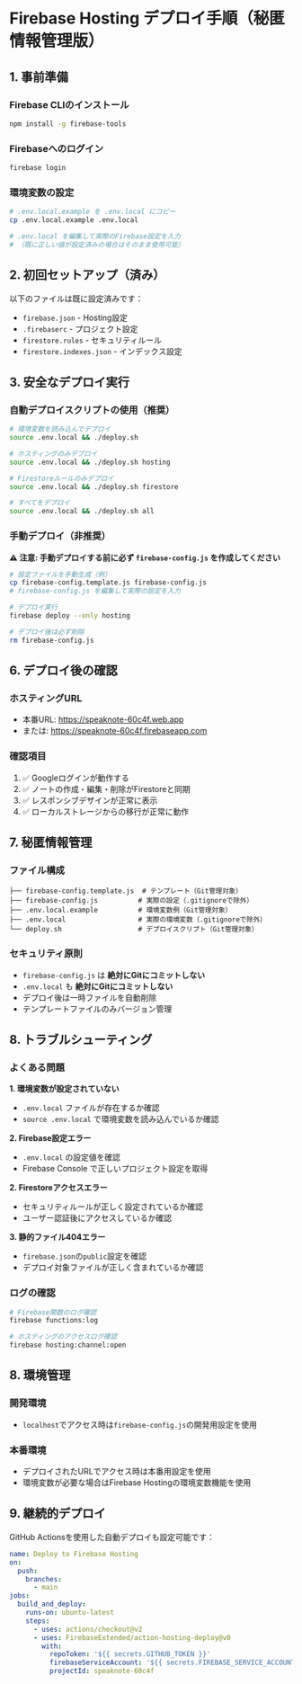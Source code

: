 # Firebase Hosting デプロイ手順（秘匿情報管理版）

## 1. 事前準備

### Firebase CLIのインストール

```bash
npm install -g firebase-tools
```

### Firebaseへのログイン

```bash
firebase login
```

### 環境変数の設定

```bash
# .env.local.example を .env.local にコピー
cp .env.local.example .env.local

# .env.local を編集して実際のFirebase設定を入力
# （既に正しい値が設定済みの場合はそのまま使用可能）
```

## 2. 初回セットアップ（済み）

以下のファイルは既に設定済みです：

- `firebase.json` - Hosting設定
- `.firebaserc` - プロジェクト設定
- `firestore.rules` - セキュリティルール
- `firestore.indexes.json` - インデックス設定

## 3. 安全なデプロイ実行

### 自動デプロイスクリプトの使用（推奨）

```bash
# 環境変数を読み込んでデプロイ
source .env.local && ./deploy.sh

# ホスティングのみデプロイ
source .env.local && ./deploy.sh hosting

# Firestoreルールのみデプロイ
source .env.local && ./deploy.sh firestore

# すべてをデプロイ
source .env.local && ./deploy.sh all
```

### 手動デプロイ（非推奨）

**⚠️ 注意: 手動デプロイする前に必ず `firebase-config.js` を作成してください**

```bash
# 設定ファイルを手動生成（例）
cp firebase-config.template.js firebase-config.js
# firebase-config.js を編集して実際の設定を入力

# デプロイ実行
firebase deploy --only hosting

# デプロイ後は必ず削除
rm firebase-config.js
```

## 6. デプロイ後の確認

### ホスティングURL

- 本番URL: https://speaknote-60c4f.web.app
- または: https://speaknote-60c4f.firebaseapp.com

### 確認項目

1. ✅ Googleログインが動作する
2. ✅ ノートの作成・編集・削除がFirestoreと同期
3. ✅ レスポンシブデザインが正常に表示
4. ✅ ローカルストレージからの移行が正常に動作

## 7. 秘匿情報管理

### ファイル構成

```
├── firebase-config.template.js  # テンプレート（Git管理対象）
├── firebase-config.js          # 実際の設定（.gitignoreで除外）
├── .env.local.example          # 環境変数例（Git管理対象）
├── .env.local                  # 実際の環境変数（.gitignoreで除外）
└── deploy.sh                   # デプロイスクリプト（Git管理対象）
```

### セキュリティ原則

- `firebase-config.js` は **絶対にGitにコミットしない**
- `.env.local` も **絶対にGitにコミットしない**
- デプロイ後は一時ファイルを自動削除
- テンプレートファイルのみバージョン管理

## 8. トラブルシューティング

### よくある問題

**1. 環境変数が設定されていない**

- `.env.local` ファイルが存在するか確認
- `source .env.local` で環境変数を読み込んでいるか確認

**2. Firebase設定エラー**

- `.env.local` の設定値を確認
- Firebase Console で正しいプロジェクト設定を取得

**2. Firestoreアクセスエラー**

- セキュリティルールが正しく設定されているか確認
- ユーザー認証後にアクセスしているか確認

**3. 静的ファイル404エラー**

- `firebase.json`の`public`設定を確認
- デプロイ対象ファイルが正しく含まれているか確認

### ログの確認

```bash
# Firebase関数のログ確認
firebase functions:log

# ホスティングのアクセスログ確認
firebase hosting:channel:open
```

## 8. 環境管理

### 開発環境

- `localhost`でアクセス時は`firebase-config.js`の開発用設定を使用

### 本番環境

- デプロイされたURLでアクセス時は本番用設定を使用
- 環境変数が必要な場合はFirebase Hostingの環境変数機能を使用

## 9. 継続的デプロイ

GitHub Actionsを使用した自動デプロイも設定可能です：

```yaml
name: Deploy to Firebase Hosting
on:
  push:
    branches:
      - main
jobs:
  build_and_deploy:
    runs-on: ubuntu-latest
    steps:
      - uses: actions/checkout@v2
      - uses: FirebaseExtended/action-hosting-deploy@v0
        with:
          repoToken: '${{ secrets.GITHUB_TOKEN }}'
          firebaseServiceAccount: '${{ secrets.FIREBASE_SERVICE_ACCOUNT }}'
          projectId: speaknote-60c4f
```
